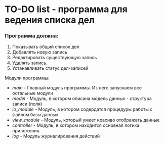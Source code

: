 # TO-DO list - программа для ведения списка дел

### Программа должна:

1. Показывать общий список дел
2. Добавлять новую запись
3. Редактировать существующую запись
4. Удалять запись.
5. Устанавливать статус дел-записей

Модули программы:
* _main_ - Главный модуль программы. Из него запускаем все остальные модули
* _model_ - Модуль, в котором описана модель данных - структура записи (поля)
* _io\_module_ - Модуль, в котором содердатся процедуры работы с файлом базы данных
* _view\_module_ - Модуль, который умеет красиво отображать данные
* _controller_ - Модуль, в котором находится основная логика приложения.
* _log_ - Модуль журналирования действий
